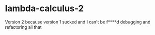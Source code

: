 # lambda-calculus-2
Version 2 because version 1 sucked and I can't be f****d debugging and refactoring all that

